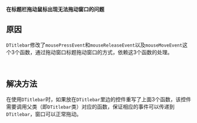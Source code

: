 

**在标题栏拖动鼠标出现无法拖动窗口的问题**



## 原因

`DTitlebar`修改了`mousePressEvent`和`mouseReleaseEvent`以及`mouseMoveEvent`这个3个函数，通过拖动窗口标题拖动窗口的方式，依赖这3个函数的处理。

<br>

## 解决方法

在使用`DTitlebar`时，如果放在`DTitlebar`里边的控件重写了上面3个函数，该控件需要调用父类（即`DTitlebar`类）对应的函数，保证相应的事件可以传递到`DTitlebar`，窗口可以正常拖动。